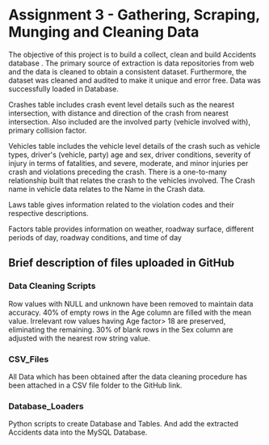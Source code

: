# Assignment 3 - Gathering, Scraping, Munging and Cleaning Data
                                                              

The objective of this project is to build a collect, clean and build Accidents database . The primary source of extraction is data repositories from web and the data is cleaned to obtain a consistent dataset. Furthermore, the dataset was cleaned and audited to make it unique and error free. Data was successfully loaded in Database. 

Crashes table includes crash event level details such as the nearest intersection, with distance and direction of the crash from nearest intersection. Also included are the involved party (vehicle involved with), primary collision factor.

Vehicles table includes the vehicle level details of the crash such as vehicle types, driver's (vehicle, party) age and sex, driver conditions, severity of injury in terms of fatalities, and severe, moderate, and minor injuries per crash and violations preceding the crash. 
There is a one-to-many relationship built that relates the crash to the vehicles involved. The Crash name in vehicle data relates to the Name in the Crash data.

Laws table gives information related to the violation codes and their respective descriptions.

Factors table provides information on weather, roadway surface, different periods of day, roadway conditions, and time of day

## Brief description of files uploaded in GitHub

### Data Cleaning Scripts

Row values with NULL and unknown have been removed to maintain data accuracy. 
40% of empty rows in the Age column are filled with the mean value. 
Irrelevant row values having Age factor> 18 are preserved, eliminating the remaining.
30% of blank rows in the Sex column are adjusted with the nearest row string value.

### CSV_Files

All Data which has been obtained after the data cleaning procedure has been attached in a CSV file folder to the GitHub link.

### Database_Loaders

Python scripts to create Database and Tables. And add the extracted Accidents data into the MySQL Database.



